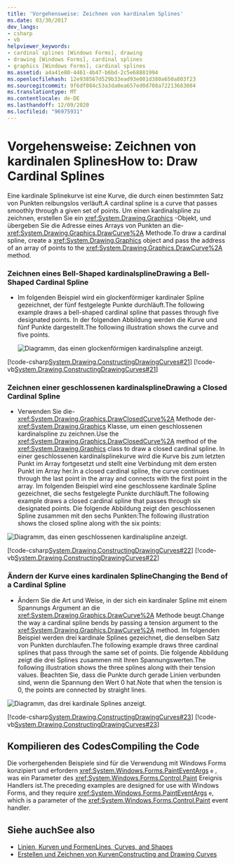 ```yaml
---
title: 'Vorgehensweise: Zeichnen von kardinalen Splines'
ms.date: 03/30/2017
dev_langs:
- csharp
- vb
helpviewer_keywords:
- cardinal splines [Windows Forms], drawing
- drawing [Windows Forms], cardinal splines
- graphics [Windows Forms], cardinal splines
ms.assetid: a4a41e80-4461-4b47-b6bd-2c5e68881994
ms.openlocfilehash: 12e938567d529b33ead93e081d380a650a803f23
ms.sourcegitcommit: 9f6df084c53a3da0ea657ed0d708a72213683084
ms.translationtype: MT
ms.contentlocale: de-DE
ms.lasthandoff: 12/09/2020
ms.locfileid: "96975931"
---
```

# <a name="how-to-draw-cardinal-splines"></a><span data-ttu-id="0bce1-102">Vorgehensweise: Zeichnen von kardinalen Splines</span><span class="sxs-lookup"><span data-stu-id="0bce1-102">How to: Draw Cardinal Splines</span></span>
<span data-ttu-id="0bce1-103">Eine kardinale Splinekurve ist eine Kurve, die durch einen bestimmten Satz von Punkten reibungslos verläuft.</span><span class="sxs-lookup"><span data-stu-id="0bce1-103">A cardinal spline is a curve that passes smoothly through a given set of points.</span></span> <span data-ttu-id="0bce1-104">Um einen kardinalspline zu zeichnen, erstellen Sie ein <xref:System.Drawing.Graphics> -Objekt, und übergeben Sie die Adresse eines Arrays von Punkten an die- <xref:System.Drawing.Graphics.DrawCurve%2A> Methode.</span><span class="sxs-lookup"><span data-stu-id="0bce1-104">To draw a cardinal spline, create a <xref:System.Drawing.Graphics> object and pass the address of an array of points to the <xref:System.Drawing.Graphics.DrawCurve%2A> method.</span></span>  
  
### <a name="drawing-a-bell-shaped-cardinal-spline"></a><span data-ttu-id="0bce1-105">Zeichnen eines Bell-Shaped kardinalspline</span><span class="sxs-lookup"><span data-stu-id="0bce1-105">Drawing a Bell-Shaped Cardinal Spline</span></span>  
  
- <span data-ttu-id="0bce1-106">Im folgenden Beispiel wird ein glockenförmiger kardinaler Spline gezeichnet, der fünf festgelegte Punkte durchläuft.</span><span class="sxs-lookup"><span data-stu-id="0bce1-106">The following example draws a bell-shaped cardinal spline that passes through five designated points.</span></span> <span data-ttu-id="0bce1-107">In der folgenden Abbildung werden die Kurve und fünf Punkte dargestellt.</span><span class="sxs-lookup"><span data-stu-id="0bce1-107">The following illustration shows the curve and five points.</span></span>  
  
     ![Diagramm, das einen glockenförmigen kardinalspline anzeigt.](./media/how-to-draw-cardinal-splines/bell-shaped-cardinal-spline.png)  
  
 [!code-csharp[System.Drawing.ConstructingDrawingCurves#21](~/samples/snippets/csharp/VS_Snippets_Winforms/System.Drawing.ConstructingDrawingCurves/CS/Class1.cs#21)]
 [!code-vb[System.Drawing.ConstructingDrawingCurves#21](~/samples/snippets/visualbasic/VS_Snippets_Winforms/System.Drawing.ConstructingDrawingCurves/VB/Class1.vb#21)]  
  
### <a name="drawing-a-closed-cardinal-spline"></a><span data-ttu-id="0bce1-109">Zeichnen einer geschlossenen kardinalspline</span><span class="sxs-lookup"><span data-stu-id="0bce1-109">Drawing a Closed Cardinal Spline</span></span>  
  
- <span data-ttu-id="0bce1-110">Verwenden Sie die- <xref:System.Drawing.Graphics.DrawClosedCurve%2A> Methode der- <xref:System.Drawing.Graphics> Klasse, um einen geschlossenen kardinalspline zu zeichnen.</span><span class="sxs-lookup"><span data-stu-id="0bce1-110">Use the <xref:System.Drawing.Graphics.DrawClosedCurve%2A> method of the <xref:System.Drawing.Graphics> class to draw a closed cardinal spline.</span></span> <span data-ttu-id="0bce1-111">In einer geschlossenen kardinalsplinekurve wird die Kurve bis zum letzten Punkt im Array fortgesetzt und stellt eine Verbindung mit dem ersten Punkt im Array her.</span><span class="sxs-lookup"><span data-stu-id="0bce1-111">In a closed cardinal spline, the curve continues through the last point in the array and connects with the first point in the array.</span></span> <span data-ttu-id="0bce1-112">Im folgenden Beispiel wird eine geschlossene kardinale Spline gezeichnet, die sechs festgelegte Punkte durchläuft.</span><span class="sxs-lookup"><span data-stu-id="0bce1-112">The following example draws a closed cardinal spline that passes through six designated points.</span></span> <span data-ttu-id="0bce1-113">Die folgende Abbildung zeigt den geschlossenen Spline zusammen mit den sechs Punkten:</span><span class="sxs-lookup"><span data-stu-id="0bce1-113">The following illustration shows the closed spline along with the six points:</span></span>  
  
 ![Diagramm, das einen geschlossenen kardinalspline anzeigt.](./media/how-to-draw-cardinal-splines/closed-cardinal-spine.png)  
  
 [!code-csharp[System.Drawing.ConstructingDrawingCurves#22](~/samples/snippets/csharp/VS_Snippets_Winforms/System.Drawing.ConstructingDrawingCurves/CS/Class1.cs#22)]
 [!code-vb[System.Drawing.ConstructingDrawingCurves#22](~/samples/snippets/visualbasic/VS_Snippets_Winforms/System.Drawing.ConstructingDrawingCurves/VB/Class1.vb#22)]  
  
### <a name="changing-the-bend-of-a-cardinal-spline"></a><span data-ttu-id="0bce1-115">Ändern der Kurve eines kardinalen Spline</span><span class="sxs-lookup"><span data-stu-id="0bce1-115">Changing the Bend of a Cardinal Spline</span></span>  
  
- <span data-ttu-id="0bce1-116">Ändern Sie die Art und Weise, in der sich ein kardinaler Spline mit einem Spannungs Argument an die <xref:System.Drawing.Graphics.DrawCurve%2A> Methode beugt.</span><span class="sxs-lookup"><span data-stu-id="0bce1-116">Change the way a cardinal spline bends by passing a tension argument to the <xref:System.Drawing.Graphics.DrawCurve%2A> method.</span></span> <span data-ttu-id="0bce1-117">Im folgenden Beispiel werden drei kardinale Splines gezeichnet, die denselben Satz von Punkten durchlaufen.</span><span class="sxs-lookup"><span data-stu-id="0bce1-117">The following example draws three cardinal splines that pass through the same set of points.</span></span> <span data-ttu-id="0bce1-118">Die folgende Abbildung zeigt die drei Splines zusammen mit Ihren Spannungswerten.</span><span class="sxs-lookup"><span data-stu-id="0bce1-118">The following illustration shows the three splines along with their tension values.</span></span> <span data-ttu-id="0bce1-119">Beachten Sie, dass die Punkte durch gerade Linien verbunden sind, wenn die Spannung den Wert 0 hat.</span><span class="sxs-lookup"><span data-stu-id="0bce1-119">Note that when the tension is 0, the points are connected by straight lines.</span></span>  
  
 ![Diagramm, das drei kardinale Splines anzeigt.](./media/how-to-draw-cardinal-splines/three-cardinal-splines.png)  
  
 [!code-csharp[System.Drawing.ConstructingDrawingCurves#23](~/samples/snippets/csharp/VS_Snippets_Winforms/System.Drawing.ConstructingDrawingCurves/CS/Class1.cs#23)]
 [!code-vb[System.Drawing.ConstructingDrawingCurves#23](~/samples/snippets/visualbasic/VS_Snippets_Winforms/System.Drawing.ConstructingDrawingCurves/VB/Class1.vb#23)]  
  
## <a name="compiling-the-code"></a><span data-ttu-id="0bce1-121">Kompilieren des Codes</span><span class="sxs-lookup"><span data-stu-id="0bce1-121">Compiling the Code</span></span>  
 <span data-ttu-id="0bce1-122">Die vorhergehenden Beispiele sind für die Verwendung mit Windows Forms konzipiert und erfordern <xref:System.Windows.Forms.PaintEventArgs> `e` , was ein Parameter des <xref:System.Windows.Forms.Control.Paint> Ereignis Handlers ist.</span><span class="sxs-lookup"><span data-stu-id="0bce1-122">The preceding examples are designed for use with Windows Forms, and they require <xref:System.Windows.Forms.PaintEventArgs> `e`, which is a parameter of the <xref:System.Windows.Forms.Control.Paint> event handler.</span></span>  
  
## <a name="see-also"></a><span data-ttu-id="0bce1-123">Siehe auch</span><span class="sxs-lookup"><span data-stu-id="0bce1-123">See also</span></span>

- [<span data-ttu-id="0bce1-124">Linien, Kurven und Formen</span><span class="sxs-lookup"><span data-stu-id="0bce1-124">Lines, Curves, and Shapes</span></span>](lines-curves-and-shapes.md)
- [<span data-ttu-id="0bce1-125">Erstellen und Zeichnen von Kurven</span><span class="sxs-lookup"><span data-stu-id="0bce1-125">Constructing and Drawing Curves</span></span>](constructing-and-drawing-curves.md)
